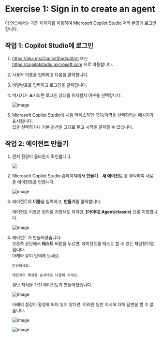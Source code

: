 # Exercise 1: Sign in to create an agent

이 연습에서는 개인 아이디를 이용하여 Microsoft Copilot Studio 저작 환경에 로그인합니다.

## 작업 1: Copilot Studio에 로그인

1. https://aka.ms/CopilotStudioStart 또는 https://copilotstudio.microsoft.com 으로 이동합니다.

2. 사용자 이름을 입력하고 다음을 클릭합니다.

3. 비밀번호를 입력하고 로그인을 클릭합니다.

4. 메시지가 표시되면 로그인 상태를 유지할지 여부를 선택합니다.

   ![image](https://github.com/user-attachments/assets/a0d0f725-6af2-4db6-9530-43c3a75653b7)

5. Microsoft Copilot Studio에 처음 액세스하면 국가/지역을 선택하라는 메시지가 표시됩니다. </br> 값을 선택하거나 기본 옵션을 그대로 두고 시작을 클릭할 수 있습니다.


## 작업 2: 에이전트 만들기

1. 먼저 환경이 올바른지 확인합니다.

    <img src="https://github.com/user-attachments/assets/fa1ce6d6-12bc-4023-832c-d3da06b2678b">

2. Microsoft Copilot Studio 홈페이지에서 **만들기** - **새 에이전트** 를 클릭하여 새로운 에이전트를 만듭니다.

    ![image](https://github.com/user-attachments/assets/75b00477-ba96-44fd-b21f-87bc414a2a59)

3. 에이전트의 **이름**을 입력하고, **만들기**를 클릭합니다.

    에이전트 이름은 임의로 지정해도 되지만, **[아이디] Agent(classic)** 으로 지정합니다.

    ![image](https://github.com/user-attachments/assets/ca74aaf5-2ea3-4fd1-91d8-1d7e8b243f68)

4. 에이전트가 만들어졌습니다.</br>
   오른쪽 상단에서 **테스트** 버튼을 누르면, 에이전트를 테스트 할 수 있는 채팅창이열립니다.</br>
   아래와 같이 입력해 보세요.</br>

   ```
   안녕하세요.
   ```
   ```
   태양계의 행성을 순서대로 나열해 주세요.
   ```

   일반 지식을 가진 에이전트가 만들어졌습니다. 
   
   ![image](https://github.com/user-attachments/assets/24d51d58-1871-4490-93ca-bade6a251fed)

   아래의 설정이 활성화 되어 있지 않다면, 이러한 일반 지식에 대해 답변을 할 수 없습니다.
   
   ![image](https://github.com/user-attachments/assets/fc101e87-4f0d-4095-8100-af92786bc5f6)

   ![image](https://github.com/user-attachments/assets/77c35e64-b505-4674-b6f9-c0610a07708a)












